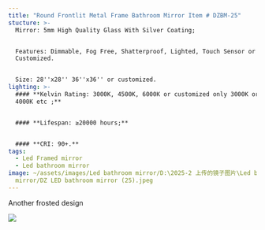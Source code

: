 ```yaml
---
title: "Round Frontlit Metal Frame Bathroom Mirror Item # DZBM-25"
stucture: >-
  Mirror: 5mm High Quality Glass With Silver Coating;


  Features: Dimmable, Fog Free, Shatterproof, Lighted, Touch Sensor or
  Customized.


  Size: 28''x28'' 36''x36'' or customized.
lighting: >-
  #### **Kelvin Rating: 3000K, 4500K, 6000K or customized only 3000K or only
  4000K etc ;**


  #### **Lifespan: ≥20000 hours;**


  #### **CRI: 90+.**
tags:
  - Led Framed mirror
  - Led bathroom mirror
image: ~/assets/images/Led bathroom mirror/D:\2025-2 上传的镜子图片\Led bathroom
  mirror/DZ LED bathroom mirror (25).jpeg
---
```

Another frosted design

![](~/assets/images/Led%20bathroom%20mirror/D:%5C2025-2%20%E4%B8%8A%E4%BC%A0%E7%9A%84%E9%95%9C%E5%AD%90%E5%9B%BE%E7%89%87%5CLed%20bathroom%20mirror/DZ%20LED%20bathroom%20mirror%20(24).jpeg)